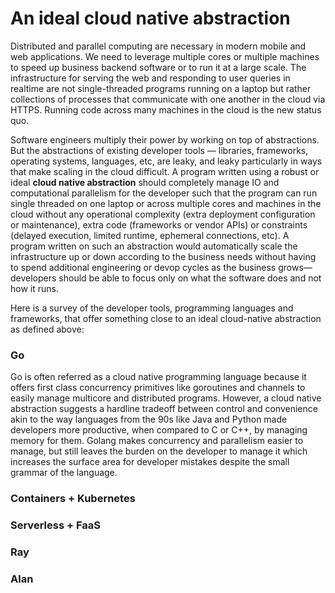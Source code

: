 # An ideal cloud native abstraction

Distributed and parallel computing are necessary in modern mobile and web applications. We need to leverage multiple cores or multiple machines to speed up business backend software or to run it at a large scale. The infrastructure for serving the web and responding to user queries in realtime are not single-threaded programs running on a laptop but rather collections of processes that communicate with one another in the cloud via HTTPS. Running code across many machines in the cloud is the new status quo.

Software engineers multiply their power by working on top of abstractions. But the abstractions of existing developer tools — libraries, frameworks, operating systems, languages, etc, are leaky, and leaky particularly in ways that make scaling in the cloud difficult. A program written using a robust or ideal **cloud native abstraction** should completely manage IO and computational parallelism for the developer such that the program can run single threaded on one laptop or across multiple cores and machines in the cloud without any operational complexity (extra deployment configuration or maintenance), extra code (frameworks or vendor APIs) or constraints (delayed execution, limited runtime, ephemeral connections, etc). A program written on such an abstraction would automatically scale the infrastructure up or down according to the business needs without having to spend additional engineering or devop cycles as the business grows— developers should be able to focus only on what the software does and not how it runs. 

Here is a survey of the developer tools, programming languages and frameworks, that offer something close to an ideal cloud-native abstraction as defined above:

### Go

Go is often referred as a cloud native programming language because it offers first class concurrency primitives like goroutines and channels to easily manage multicore and distributed programs. However, a cloud native abstraction suggests a hardline tradeoff between control and convenience akin to the way languages from the 90s like Java and Python made developers more productive, when compared to C or C++, by managing memory for them.  Golang makes concurrency and parallelism easier to manage, but still leaves the burden on the developer to manage it which increases the surface area for developer mistakes despite the small grammar of the language.

### Containers + Kubernetes


### Serverless + FaaS

### Ray

### Alan
